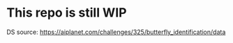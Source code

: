 # This repo is still WIP
 
 
DS source: https://aiplanet.com/challenges/325/butterfly_identification/data

